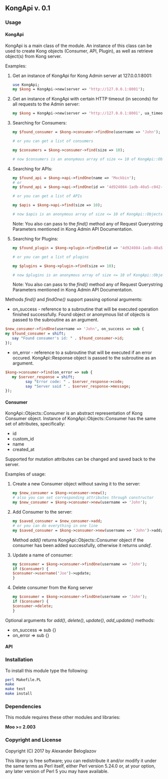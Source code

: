 KongApi v. 0.1
-

### Usage

#### KongApi

KongApi is a main class of the module. An instance of this class can be used to create Kong objects (Consumer, API, Plugin), as well as retrieve object(s) from Kong server.

Examples:

1. Get an instance of KongApi for Kong Admin server at 127.0.0.1:8001:
	```perl
	use KongApi;
	my $kong = KongApi->new(server => 'http://127.0.0.1:8001');
	```

2. Get an instance of KongApi with certain HTTP timeout (in seconds) for all requests to the Admin server:
	```perl
    my $kong = KongApi->new(server => 'http://127.0.0.1:8001', ua_timeout => 5);
    ```

3. Searching for Consumers:
	```perl
    my $found_consumer = $kong->consumer->findOne(username => 'John');
    
    # or you can get a list of consumers
    
    my $consumers = $kong->consumer->find(size => 10);
    
    # now $consumers is an anonymous array of size <= 10 of KongApi::Objects::Consumer objects
    ```

4. Searching for APIs:

	```perl
	my $found_api = $kong->api->findOne(name => 'Mockbin');
    # or
    my $found_api = $kong->api->findOne(id => '4d924084-1adb-40a5-c042-63b19db421d1');

    # or you can get a list of APIs
    
    my $apis = $kong->api->find(size => 10);
    
    # now $apis is an anonymous array of size <= 10 of KongApi::Objects::Api objects
    ```
    Note: You also can pass to the *find()* method any of Request Querystring Parameters mentioned in Kong Admin API Documentation.

6. Searching for Plugins:
	```perl
    my $found_plugin = $kong->plugin->findOne(id => '4d924084-1adb-40a5-c042-63b19db421d1');
    
    # or you can get a list of plugins
    
    my $plugins = $kong->plugin->find(size => 10);
    
    # now $plugins is an anonymous array of size <= 10 of KongApi::Objects::Plugin objects
    ```
    Note: You also can pass to the *find()* method any of Request Querystring Parameters mentioned in Kong Admin API Documentation.

Methods *find()* and *findOne()* support passing optional arguments:

   - on_success - reference to a subroutine that will be executed operation finished successfully. Found object or anonymous list of objects is passed to the subroutine as an argument.
   
   ```perl
   $new_consumer->findOne(username => 'John', on_success => sub {
   my $found_consumer = shift;
      say "Found consumer's id: " . $found_consumer->id;
   });
   ```
   - on_error - reference to a subroutine that will be executed if an error occured. KongApi::Response object is passed to the subroutine as an argument.
   
   ```perl
   $kong->consumer->find(on_error => sub {
      my $server_response = shift;
            say "Error code: " . $server_response->code;
            say "Server said " . $server_response->message;
   });
   ```

#### Consumer

KongApi::Objects::Consumer is an abstract representation of Kong Consumer object. Instance of KongApi::Objects::Consumer has the same set of attributes, specifically:
* id
* custom_id
* name
* created_at

Supported for mutation attributes can be changed and saved back to the server. 

Examples of usage:

1. Create a new Consumer object without saving it to the server:

	```perl
   my $new_consumer = $kong->consumer->new();
   # also you can set corresponding attributes through constructor
   my $new_consumer = $kong->consumer->new(username => 'John');
   ```
2. Add Consumer to the server:
	```perl
    my $saved_consumer = $new_consumer->add;
    # or you can do everything in one line
    my $saved_consumer = $kong->consumer->new(username => 'John')->add;
    ```
    Method *add()* returns KongApi::Objects::Consumer object if the consumer has been added successfully, otherwise it returns *undef*.
   
3. Update a name of consumer:
	```perl
    my $consumer = $kong->consumer->findOne(username => 'John');
    if ($consumer) {
    $consumer->username('Joe')->update;
    }
    ```

4. Delete consumer from the Kong server
	```perl
    my $consumer = $kong->consumer->findOne(username => 'John');
    if ($consumer) {
    $consumer->delete;
    }
    ```

Optional arguments for *add()*, *delete()*, *update()*, *add_update()* methods:
- on_success => sub {}
- on_error => sub {}

#### API



### Installation

To install this module type the following:

```bash
perl Makefile.PL
make
make test
make install
```


### Dependencies

This module requires these other modules and libraries:

  **Moo >= 2.003**

### Copyright and License

Copyright (C) 2017 by Alexander Beloglazov

This library is free software; you can redistribute it and/or modify
it under the same terms as Perl itself, either Perl version 5.24.0 or,
at your option, any later version of Perl 5 you may have available.
